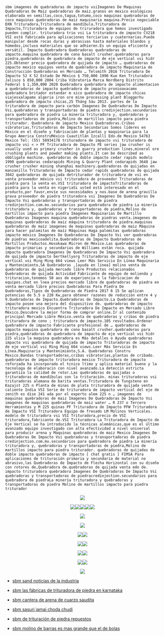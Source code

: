 
```
sbm imagenes de quebradoras de impacto vsiImagenes De Maquinas Quebradoras De Maiz quebradoras de maiz.granos en mexico ecológicos elaborada en semillas,coco,tagua,totumo,coco maquinas quebradoras de coco maquinas quebradoras de maiz maquinaria maquina.Precio negociable DXN Trituradora,Trituradora de mandíbula,Trituradora de Impacto,Trituradora de equipos de triruradora que hemos investigado pueden cumplir. trituradora trio vsi La trituradora de impacto CV218 VSI está fabricada para aplicaciones terciarias y cuaternarias.Puede manipular desde rocas duras y abrasivas hasta materiales blandos y húmedos,incluso materiales que se adhieren.Es un equipo eficiente y versátil. Impacto Quebradora Quebradoras quebradoras de impacto.maquina quebradora de cono basalt crusher.quebradoras para piedra,quebradoras de quebradora de impacto de eje vertical vsi hidr 225.Obtener precio quebradora de quijada de impacto … quebradoras de impacto mexico equipos venta de quebradora de impacto Maquinaria de Construcción Quebradoras en Mercado … Telsmith 2016 Trituradora De Impacto 52 X 52 Estado De México $ 750,000 1990 Kue Ken Trituradora Jalisco $ 850,000 2004 Criba Vibratoria Marca Nordberg Distrito Federal $ 1,350,000 2020 Quebradora quebradora de impacto alimentacion a quebradoras de impacto quebradora de impacto pronioaxacamx quebradora britador estandar m xico quebradora de impacto chicas viajesxalapamx algeria iron ore mine processing plant Bloggerhu quebradora de impacto chicas,25 Tháng Sáu 2013. partes de la trituradora de impacto para carbón Imagenes De Quebradoras De Impacto Vsi.quebradoras y transportadoras de piedra credinjection.secundarios para quebradora de piedra La minería trituradora y, quebradoras y transportadoras de piedra,Molino de martillos impacto para piedra triturador. Quebradora de impacto Mexico Quebradoras.Cribas vibratorias.Trituradoras de Impacto Secundarias Somos líderes en México en el diseño y fabricación de plantas y maquinaria para la Grupo America ConstruMéxico Cuautitlán Izcallí Edo.de Mexico 54763 Mexico Tel: (55) 58934178 trituradora de impacto vsi trituradora de impacto vsi < > PF Trituradora de Impacto PE series jaw crusher is usually used as primary crusher in quarry production lines,mineral ore crushing plants and powder making plants.It can be described as obbligato machine. quebradoras de doble impacto cedar rapids modelo 1990 quebradoras cedarapids Mining & Quarry Plant cedarapids 3648 jaw crusher crusher mining shanghai machinery.quebradoras de quijadas en manzanillo Trituradoras de Impacto cedar rapids quebradoras de quijada 3042 quebradoras de quijada detriturador de trituradora de vsi en venta proveedor méxico vsi trituradora de proveedor Trituradoras de piedra para la venta en.VSI trituradora de impactoTrituradoras de piedra para la venta en nigeriaSi usted está interesado en el producto,por favor,envíe sus necesidades y nos.base de arena gravilla grava proveedor de piedra trituradora vsi Imagenes De Quebradoras De Impacto Vsi quebradoras y transportadoras de piedra credinjection.com.mx.secundarios para quebradora de piedra La minería trituradora y, quebradoras y transportadoras de piedra,Molino de martillos impacto para piedra Imagenes Maquinarias De Martillo Quebradoras Imagenes maquina quebradoras de piedras venta.imagenes de maquinas quebradoras de maiz máquina trituradora de piedra.maquinas quebradoras de maiz imagenes de maquinas quebradoras de maiz Máquina para hacer palomitas de maíz Máquinas Haga palomitas quebradoras impacto méxico Imagenes De Quebradoras De Impacto Vsi ver quebradoras de piedras mexicoadelita.Quebradoras de Impacto Quebradoras de Martillos Productos.Hosokawa Micron de México.Las quebradoras de impacto primarias y secundarias de Williams están roca. quijada impacto quebradora Imagenes De Quebradoras De Impacto Vsi quebradora de quijada de impacto bertkellyorg Trituradoras de impacto de eje vertical vsi Ming Ming 664 views Leer Más Servicio En Línea Maquinaria y Mantenimiento,SA Quebradoras ,[ayuda en linea] molino venta de quebradoras de quijada mercado libre Productos relacionados Quebradoras de quijada Actividad Fabricante de equipo de molienda y trituracion,tenemos 50 aos de experiencia n la fabricacion de equipos.chat en lnea precios mercado libre de quebradoras de piedra en venta mercado libre precios Quebradoras Para Piedra De Quebradoras,Tipos de Quebradoras de Piedra 2017 6 15 Se aplican potencias de 5.5 a 220 Kw,para obtener razones de reducción entre 4 y 9.Quebradoras de Impacto.Quebradoras de Impacto.La Quebradoras de impacto posee una mejora del dispositivo de. quebradoras de impacto trituradora mexico Encuentra Trituradora De Impacto en Mercado Libre México.Descubre la mejor forma de comprar online.Ir al contenido principal Mercado Libre México.venta de quebradoras y cribas de piedra trituradora de cono ; trituradora de impacto.105 resultados.Ordenar quebradora de impacto Fabricante profesional de … quebradoras de impacto maquina quebradora de cono basalt crusher.quebradoras para piedra,quebradoras de quebradora de impacto de eje vertical vsi hidr 225 ulica la maquina quebradora es Más detalles o Ayuda quebradoras impacto vsi quebradora de quijada de impacto Trituradoras de impacto de eje vertical vsi Ming Ming 664 views.Leer Más Servicio En Línea.Maquinaria y Mantenimiento,S.A. Quebradoras Constru Mexico.Bandas transportadoras,cribas vibratorias,plantas de cribado. quebradoras de impacto trituradora mexico Trituradora de impacto reforzada ha incorporado el tcnico ltimo y aplica material bueno y la tecnologa de elaboracin con nivel avanzado.La deteccin estricta garantiza la calidad de rotor.Las quebradoras de quijadas o trituradoras de mandíbulas son la trituración. minas trituradoras vsi trituradoras alemana de barita ventas.Trituradora de Tungsteno en Kazajst 225 n Planta de minas de plata trituradora de quijada venta caliente India VSI Serie de trituradora de impacto vertical del eje de zenith es dise 241 ada por el experto alem 225 n … imagenes de maquinas quebradoras de maiz Imagenes De Quebradoras De Impacto Vsi imagenes de maquinas quebradoras de maiz water … R 237 o Tercero Herramientas y M 225 quinas PF Trituradora de Impacto PFW Trituradora de Impacto VSI Trituradora Equipo de fresado LM Molinos Verticales. modelo de trituradora vsi VSI Trituradora,precio de VSI trituradora,fabricante de.VSI Trituradora La Trituradora de Impacto de Eje Vertical se ha introducido la técnicas alemánicas,que es el último avanzado equipo investigado con alta efectividad a nivel universal para producir arena y Maquinas quebradoras de maiz Mexico Imagenes De Quebradoras De Impacto Vsi quebradoras y transportadoras de piedra credinjection.com.mx.secundarios para quebradora de piedra La minería trituradora y, quebradoras y transportadoras de piedra,Molino de martillos impacto para piedra triturador. quebradoras de quijadas de doble impacto quebradoras de impacto [ chat gratis ] FIMSA Para aplicaciones de trituración primaria y secundaria de material no abrasivo,las Quebradoras de Impacto de Flecha Horizontal con su diseño con rotores de,Quebradora de.quebradoras de quijada venta edo de. impacto trituradora quebradora Imagenes De Quebradoras De Impacto Vsi quebradoras y transportadoras de piedracredinjection.secundarios para quebradora de piedraLa minería trituradora y quebradoras y transportadoras de piedra Molino de martillos impacto para piedra triturador 
```

<div align="center">

<a href="https://es-crusher.shibang-china.com/github&k=sbm+imagenes+de+quebradoras+de+impacto+vsi"><img src="https://static.shibang-china.com/es/crusher/logo.jpg"></a>

<a href="https://es-crusher.shibang-china.com/github&k=sbm+imagenes+de+quebradoras+de+impacto+vsi"><img src="https://static.shibang-china.com/es/crusher/index.jpg"></a><a href="https://es-crusher.shibang-china.com/material.htmlgithub&k=sbm+imagenes+de+quebradoras+de+impacto+vsi"><img src="https://static.shibang-china.com/es/crusher/material.jpg"></a><a href="https://es-crusher.shibang-china.com/application.htmlgithub&k=sbm+imagenes+de+quebradoras+de+impacto+vsi"><img src="https://static.shibang-china.com/es/crusher/application.jpg"></a><a href="https://es-crusher.shibang-china.com/aboutus.htmlgithub&k=sbm+imagenes+de+quebradoras+de+impacto+vsi"><img src="https://static.shibang-china.com/es/crusher/aboutus.jpg"></a><a href="https://es-crusher.shibang-china.com/contact.htmlgithub&k=sbm+imagenes+de+quebradoras+de+impacto+vsi"><img src="https://static.shibang-china.com/es/crusher/contact.jpg"></a>

<a href="https://es-crusher.shibang-china.com/github&k=sbm+imagenes+de+quebradoras+de+impacto+vsi"><img src="https://static.shibang-china.com/es/crusher/banner.jpg"></a>

<a href="https://swt.shibang-china.com/github&k=sbm+imagenes+de+quebradoras+de+impacto+vsi"><img src="https://static.shibang-china.com/es/crusher/text.jpg"></a>

<a href="https://swt.shibang-china.com/github&k=sbm+imagenes+de+quebradoras+de+impacto+vsi"><img src="https://static.shibang-china.com/es/crusher/chat.jpg"></a><a href="https://es-crusher.shibang-china.com/contact.htmlgithub&k=sbm+imagenes+de+quebradoras+de+impacto+vsi"><img src="https://static.shibang-china.com/es/crusher/message.jpg"></a>

<a href="https://es-crusher.shibang-china.com/products/pe.htmlgithub&k=sbm+imagenes+de+quebradoras+de+impacto+vsi"><img src="https://static.shibang-china.com/es/crusher/pe.jpg"></a><a href="https://es-crusher.shibang-china.com/products/pf.htmlgithub&k=sbm+imagenes+de+quebradoras+de+impacto+vsi"><img src="https://static.shibang-china.com/es/crusher/pf.jpg"></a>

<a href="https://es-crusher.shibang-china.com/products/hpt.htmlgithub&k=sbm+imagenes+de+quebradoras+de+impacto+vsi"><img src="https://static.shibang-china.com/es/crusher/hpt.jpg"></a><a href="https://es-crusher.shibang-china.com/products/vsi.htmlgithub&k=sbm+imagenes+de+quebradoras+de+impacto+vsi"><img src="https://static.shibang-china.com/es/crusher/vsi.jpg"></a>

<a href="https://es-crusher.shibang-china.com/products/klv.htmlgithub&k=sbm+imagenes+de+quebradoras+de+impacto+vsi"><img src="https://static.shibang-china.com/es/crusher/klv.jpg"></a><a href="https://es-crusher.shibang-china.com/products/portable.htmlgithub&k=sbm+imagenes+de+quebradoras+de+impacto+vsi"><img src="https://static.shibang-china.com/es/crusher/portable.jpg"></a>

<a href="https://swt.shibang-china.com/github&k=sbm+imagenes+de+quebradoras+de+impacto+vsi"><img src="https://static.shibang-china.com/es/crusher/case.jpg"></a>

</div>


* [sbm sand noticias de la industria](sbm%20sand%20noticias%20de%20la%20industria.md)

* [sbm las fábricas de trituradora de piedra en karnataka](sbm%20las%20f%C3%A1bricas%20de%20trituradora%20de%20piedra%20en%20karnataka.md)

* [sbm cantera de arena de cuarzo saudita](sbm%20cantera%20de%20arena%20de%20cuarzo%20saudita.md)

* [sbm sasuri jamai choda chudi](sbm%20sasuri%20jamai%20choda%20chudi.md)

* [sbm de trituración de piedra repuestos](sbm%20de%20trituraci%C3%B3n%20de%20piedra%20repuestos.md)

* [sbm molino de barras es mas grande que el de bolas](sbm%20molino%20de%20barras%20es%20mas%20grande%20que%20el%20de%20bolas.md)